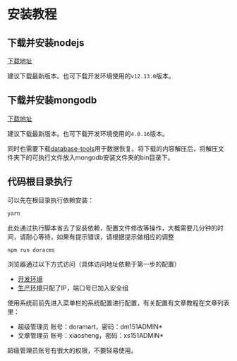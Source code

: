 # 安装教程

## 下载并安装nodejs

[下载地址](https://nodejs.org/zh-cn/download/)

建议下载最新版本。也可下载开发环境使用的`v12.13.0`版本。

## 下载并安装mongodb

[下载地址](https://www.mongodb.com/try/download/community)

建议下载最新版本。也可下载开发环境使用的`4.0.16`版本。

同时也需要下载[database-tools](https://www.mongodb.com/try/download/database-tools)用于数据恢复。将下载的内容解压后，将解压文件夹下的可执行文件放入mongodb安装文件夹的bin目录下。

## 代码根目录执行

可以先在根目录执行依赖安装：

```javascript
yarn
```

此处通过执行脚本省去了安装依赖，配置文件修改等操作，大概需要几分钟的时间，请耐心等待，如果有提示错误，请根据提示做相应的调整

```javascript
npm run doracms
```

浏览器通过以下方式访问（具体访问地址依赖于第一步的配置）

* [开发环境](http://127.0.0.1:8080)
* [生产环境](http://你的ip:8080)只配了IP，端口号已加入安全组

使用系统前前先进入菜单栏的系统配置进行配置，有关配置有文章教程在文章列表里：

* 超级管理员 账号：doramart，密码：dm151ADMIN*
* 文章管理员 账号：xiaosheng，密码：xs151ADMIN*

超级管理员账号有很大的权限，不要轻易使用。
